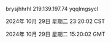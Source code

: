 brysjhhrhl 219.139.197.74 yqqlmgsycl

2024年 10月 29日 星期二 23:20:02 CST

2024年 10月 29日 星期二 15:20:02 GMT
